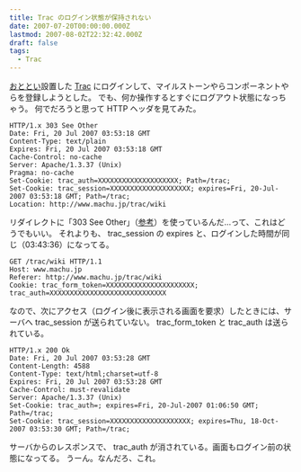 ```yaml
---
title: Trac のログイン状態が保持されない
date: 2007-07-20T00:00:00.000Z
lastmod: 2007-08-02T22:32:42.000Z
draft: false
tags:
  - Trac
---
```


[おととい](/posts/20070718/p01)設置した [Trac](http://www.machu.jp/trac/) にログインして、マイルストーンやらコンポーネントやらを登録しようとした。 でも、何か操作するとすぐにログアウト状態になっちゃう。 何でだろうと思って HTTP ヘッダを見てみた。

```
HTTP/1.x 303 See Other
Date: Fri, 20 Jul 2007 03:53:18 GMT
Content-Type: text/plain
Expires: Fri, 20 Jul 2007 03:53:18 GMT
Cache-Control: no-cache
Server: Apache/1.3.37 (Unix)
Pragma: no-cache
Set-Cookie: trac_auth=XXXXXXXXXXXXXXXXXXXX; Path=/trac;
Set-Cookie: trac_session=XXXXXXXXXXXXXXXXXXXX; expires=Fri, 20-Jul-2007 03:53:18 GMT; Path=/trac;
Location: http://www.machu.jp/trac/wiki
```

リダイレクトに「303 See Other」（[参考](/posts/20060223/p02)）を使っているんだ…って、これはどうでもいい。 それよりも、 trac_session の expires と、ログインした時間が同じ（03:43:36）になってる。

```
GET /trac/wiki HTTP/1.1
Host: www.machu.jp
Referer: http://www.machu.jp/trac/wiki
Cookie: trac_form_token=XXXXXXXXXXXXXXXXXXXXXX; trac_auth=XXXXXXXXXXXXXXXXXXXXXXXXXXXXX
```

なので、次にアクセス（ログイン後に表示される画面を要求）したときには、サーバへ trac_session が送られていない。 trac_form_token と trac_auth は送られている。

```
HTTP/1.x 200 Ok
Date: Fri, 20 Jul 2007 03:53:28 GMT
Content-Length: 4588
Content-Type: text/html;charset=utf-8
Expires: Fri, 20 Jul 2007 03:53:28 GMT
Cache-Control: must-revalidate
Server: Apache/1.3.37 (Unix)
Set-Cookie: trac_auth=; expires=Fri, 20-Jul-2007 01:06:50 GMT; Path=/trac;
Set-Cookie: trac_session=XXXXXXXXXXXXXXXXXXXX; expires=Thu, 18-Oct-2007 03:53:30 GMT; Path=/trac;
```

サーバからのレスポンスで、 trac_auth が消されている。画面もログイン前の状態になってる。 うーん。なんだろ、これ。
